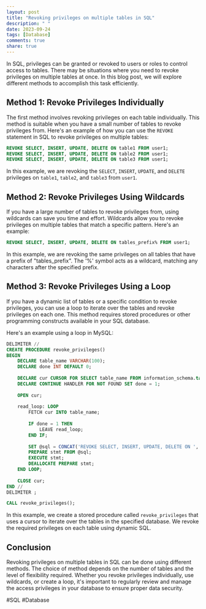 ```yaml
---
layout: post
title: "Revoking privileges on multiple tables in SQL"
description: " "
date: 2023-09-24
tags: [Database]
comments: true
share: true
---
```


In SQL, privileges can be granted or revoked to users or roles to control access to tables. There may be situations where you need to revoke privileges on multiple tables at once. In this blog post, we will explore different methods to accomplish this task efficiently.

## Method 1: Revoke Privileges Individually

The first method involves revoking privileges on each table individually. This method is suitable when you have a small number of tables to revoke privileges from. Here's an example of how you can use the `REVOKE` statement in SQL to revoke privileges on multiple tables:

```sql
REVOKE SELECT, INSERT, UPDATE, DELETE ON table1 FROM user1;
REVOKE SELECT, INSERT, UPDATE, DELETE ON table2 FROM user1;
REVOKE SELECT, INSERT, UPDATE, DELETE ON table3 FROM user1;
```

In this example, we are revoking the `SELECT`, `INSERT`, `UPDATE`, and `DELETE` privileges on `table1`, `table2`, and `table3` from `user1`.

## Method 2: Revoke Privileges Using Wildcards

If you have a large number of tables to revoke privileges from, using wildcards can save you time and effort. Wildcards allow you to revoke privileges on multiple tables that match a specific pattern. Here's an example:

```sql
REVOKE SELECT, INSERT, UPDATE, DELETE ON tables_prefix% FROM user1;
```

In this example, we are revoking the same privileges on all tables that have a prefix of "tables_prefix". The '%' symbol acts as a wildcard, matching any characters after the specified prefix.

## Method 3: Revoke Privileges Using a Loop

If you have a dynamic list of tables or a specific condition to revoke privileges, you can use a loop to iterate over the tables and revoke privileges on each one. This method requires stored procedures or other programming constructs available in your SQL database.

Here's an example using a loop in MySQL:

```sql
DELIMITER //
CREATE PROCEDURE revoke_privileges()
BEGIN
    DECLARE table_name VARCHAR(100);
    DECLARE done INT DEFAULT 0;
    
    DECLARE cur CURSOR FOR SELECT table_name FROM information_schema.tables WHERE table_schema = 'your_database_name';
    DECLARE CONTINUE HANDLER FOR NOT FOUND SET done = 1;
    
    OPEN cur;
    
    read_loop: LOOP
        FETCH cur INTO table_name;
        
        IF done = 1 THEN
            LEAVE read_loop;
        END IF;
        
        SET @sql = CONCAT('REVOKE SELECT, INSERT, UPDATE, DELETE ON ', table_name, ' FROM user1');
        PREPARE stmt FROM @sql;
        EXECUTE stmt;
        DEALLOCATE PREPARE stmt;
    END LOOP;
    
    CLOSE cur;
END //
DELIMITER ;

CALL revoke_privileges();
```

In this example, we create a stored procedure called `revoke_privileges` that uses a cursor to iterate over the tables in the specified database. We revoke the required privileges on each table using dynamic SQL.

## Conclusion

Revoking privileges on multiple tables in SQL can be done using different methods. The choice of method depends on the number of tables and the level of flexibility required. Whether you revoke privileges individually, use wildcards, or create a loop, it's important to regularly review and manage the access privileges in your database to ensure proper data security.

#SQL #Database